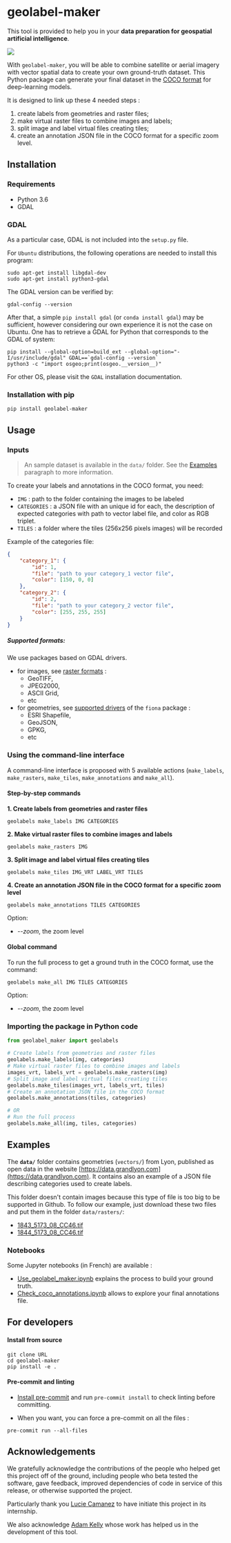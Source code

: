 # geolabel-maker

This tool is provided to help you in your **data preparation for geospatial artificial intelligence**.

![](medias/geolabel-maker.gif)

With `geolabel-maker`, you will be able to combine satellite or aerial imagery with
vector spatial data to create your own ground-truth dataset. This Python package can
generate your final dataset in the [COCO format](http://cocodataset.org/#home) for deep-learning models.


It is designed to link up these 4 needed steps :
 1. create labels from geometries and raster files;
 2. make virtual raster files to combine images and labels;
 3. split image and label virtual files creating tiles;
 4. create an annotation JSON file in the COCO format for a specific zoom level.

## Installation

### Requirements

 * Python 3.6
 * GDAL

### GDAL

As a particular case, GDAL is not included into the `setup.py` file.

For `Ubuntu` distributions, the following operations are needed to install this program:

```
sudo apt-get install libgdal-dev
sudo apt-get install python3-gdal
```

The GDAL version can be verified by:
```
gdal-config --version
```
After that, a simple `pip install gdal` (or `conda install gdal`) may be sufficient, however considering our own experience it is not the case on Ubuntu. One has to retrieve a GDAL for Python that corresponds to the GDAL of system:
```
pip install --global-option=build_ext --global-option="-I/usr/include/gdal" GDAL==`gdal-config --version`
python3 -c "import osgeo;print(osgeo.__version__)"
```
For other OS, please visit the `GDAL` installation documentation.


### Installation with pip
```
pip install geolabel-maker
```

## Usage

### Inputs

> An sample dataset is available in the `data/` folder. See the [Examples](#examples) paragraph to more information.

To create your labels and annotations in the COCO format, you need:

 * `IMG` : path to the folder containing the images to be labeled
 * `CATEGORIES` : a JSON file with an unique id for each, the description of expected categories
with path to vector label file, and color as RGB triplet.
 * `TILES` : a folder where the tiles (256x256 pixels images) will be recorded

Example of the categories file:

```json
{
    "category_1": {
        "id": 1,
        "file": "path to your category_1 vector file",
        "color": [150, 0, 0]
    },
    "category_2": {
        "id": 2,
        "file": "path to your category_2 vector file",
        "color": [255, 255, 255]
    }
}
```

##### Supported formats:

We use packages based on GDAL drivers.

 * for images, see [raster formats](https://gdal.org/drivers/raster/index.html) :
   * GeoTIFF,
   * JPEG2000,
   * ASCII Grid,
   * etc
 * for geometries, see [supported drivers](https://github.com/Toblerity/Fiona/blob/master/fiona/drvsupport.py) of the `fiona` package :
   * ESRI Shapefile,
   * GeoJSON,
   * GPKG,
   * etc

### Using the command-line interface

A command-line interface is proposed with 5 available
actions (`make_labels`, `make_rasters`, `make_tiles`, `make_annotations`
 and `make_all`).

#### Step-by-step commands

 **1. Create labels from geometries and raster files**

```
geolabels make_labels IMG CATEGORIES
```

 **2. Make virtual raster files to combine images and labels**

```
geolabels make_rasters IMG
```

 **3. Split image and label virtual files creating tiles**

```
geolabels make_tiles IMG_VRT LABEL_VRT TILES
```

 **4. Create an annotation JSON file in the COCO format for a specific zoom level**

```
geolabels make_annotations TILES CATEGORIES
```

Option:
- *--zoom*, the zoom level

#### Global command

To run the full process to get a ground truth in the COCO format, use the command:

```
geolabels make_all IMG TILES CATEGORIES
```

Option:
- *--zoom*, the zoom level

### Importing the package in Python code

```python
from geolabel_maker import geolabels

# Create labels from geometries and raster files
geolabels.make_labels(img, categories)
# Make virtual raster files to combine images and labels
images_vrt, labels_vrt = geolabels.make_rasters(img)
# Split image and label virtual files creating tiles
geolabels.make_tiles(images_vrt, labels_vrt, tiles)
# Create an annotation JSON file in the COCO format
geolabels.make_annotations(tiles, categories)

# OR
# Run the full process
geolabels.make_all(img, tiles, categories)
```

## Examples

The **`data/`** folder contains geometries (`vectors/`) from Lyon, published as open data in the website [https://data.grandlyon.com](https://data.grandlyon.com).
It contains also an example of a JSON file describing categories used to create labels.

This folder doesn't contain images because this type of file is too big to be supported in Github. 
To follow our example, just download these two files and put them in the folder `data/rasters/`:
- [1843_5173_08_CC46.tif](https://download.data.grandlyon.com/files/grandlyon/imagerie/ortho2018/ortho/GeoTiff_YcBcR/1km_8cm_CC46/1843_5173_08_CC46.tif)
- [1844_5173_08_CC46.tif](https://download.data.grandlyon.com/files/grandlyon/imagerie/ortho2018/ortho/GeoTiff_YcBcR/1km_8cm_CC46/1844_5173_08_CC46.tif)

### Notebooks

Some Jupyter notebooks (in French) are available :
- [Use_geolabel_maker.ipynb](notebooks/Use_geolabel_maker.ipynb) explains the process to build your ground truth.
- [Check_coco_annotations.ipynb](notebooks/Check_coco_annotations.ipynb) allows to explore your final annotations file.

## For developers

#### Install from source

```
git clone URL
cd geolabel-maker
pip install -e .
```

#### Pre-commit and linting

* [Install pre-commit](https://pre-commit.com/#install) and run `pre-commit install`
to check linting before committing.

* When you want, you can force a pre-commit on all the files :

```
pre-commit run --all-files
```

## Acknowledgements

We gratefully acknowledge the contributions of the people who 
helped get this project off of the ground, including people who 
beta tested the software, gave feedback, improved dependencies of 
code in service of this release, or otherwise supported the project.

Particularly thank you [Lucie Camanez](https://github.com/TrueCactus) 
to have initiate this project in its internship.

We also acknowledge [Adam Kelly](https://www.immersivelimit.com/) 
whose work has helped us in the development of this tool.


